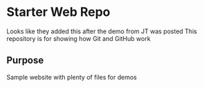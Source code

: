 # Starter Web Repo
Looks like they added this after the demo from JT was posted
This repository is for showing how Git and GitHub work

## Purpose

Sample website with plenty of files for demos